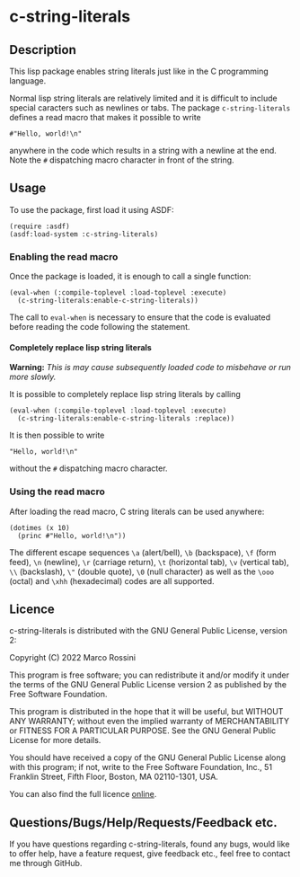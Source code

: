# c-string-literals

## Description
This lisp package enables string literals just like in the C programming language.

Normal lisp string literals are relatively limited and it is difficult to include special caracters such as newlines or tabs.
The package `c-string-literals` defines a read macro that makes it possible to write

    #"Hello, world!\n"

anywhere in the code which results in a string with a newline at the end. Note the `#` dispatching macro character in front of the string.

## Usage
To use the package, first load it using ASDF:

    (require :asdf)
    (asdf:load-system :c-string-literals)

### Enabling the read macro
Once the package is loaded, it is enough to call a single function:

    (eval-when (:compile-toplevel :load-toplevel :execute)
      (c-string-literals:enable-c-string-literals))

The call to `eval-when` is necessary to ensure that the code is evaluated before reading the code following the statement.

#### Completely replace lisp string literals
**Warning:** *This is may cause subsequently loaded code to misbehave or run more slowly.*

It is possible to completely replace lisp string literals by calling

    (eval-when (:compile-toplevel :load-toplevel :execute)
      (c-string-literals:enable-c-string-literals :replace))

It is then possible to write

    "Hello, world!\n"

without the `#` dispatching macro character.

### Using the read macro
After loading the read macro, C string literals can be used anywhere:

    (dotimes (x 10)
      (princ #"Hello, world!\n"))

The different escape sequences `\a` (alert/bell), `\b` (backspace), `\f` (form feed), `\n` (newline),
`\r` (carriage return), `\t` (horizontal tab), `\v` (vertical tab), `\\` (backslash), `\"` (double quote),
`\0` (null character) as well as the `\ooo` (octal) and `\xhh` (hexadecimal) codes are all supported.

## Licence
c-string-literals is distributed with the GNU General Public License, version 2:

Copyright (C) 2022 Marco Rossini

This program is free software; you can redistribute it and/or modify it under the terms of the GNU General Public License version 2 as published by the Free Software Foundation.

This program is distributed in the hope that it will be useful, but WITHOUT ANY WARRANTY; without even the implied warranty of MERCHANTABILITY or FITNESS FOR A PARTICULAR PURPOSE. See the GNU General Public License for more details.

You should have received a copy of the GNU General Public License along with this program; if not, write to the Free Software Foundation, Inc., 51 Franklin Street, Fifth Floor, Boston, MA 02110-1301, USA.

You can also find the full licence [online](https://www.gnu.org/licenses/old-licenses/gpl-2.0.en.html).

## Questions/Bugs/Help/Requests/Feedback etc.

If you have questions regarding c-string-literals, found any bugs, would like to offer help, have a feature request, give feedback etc., feel free to contact me through GitHub.
